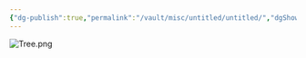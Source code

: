 ```yaml
---
{"dg-publish":true,"permalink":"/vault/misc/untitled/untitled/","dgShowFileTree":"true"}
---
```


![Tree.png](/img/user/assets/Tree.png)